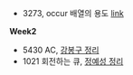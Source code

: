 - 3273, occur 배열의 용도 [link](https://github.com/alps-jbnu/22ALPStudy/issues/47)

**Week2**
- 5430 AC, [강봉구 정리](https://github.com/alps-jbnu/22ALPStudy/blob/master/Data_Structure/Code/rkdbq/README.md)
- 1021 회전하는 큐, [정예성 정리](https://github.com/alps-jbnu/22ALPStudy/blob/master/Data_Structure/Code/jys-jeong/Readme.md)
